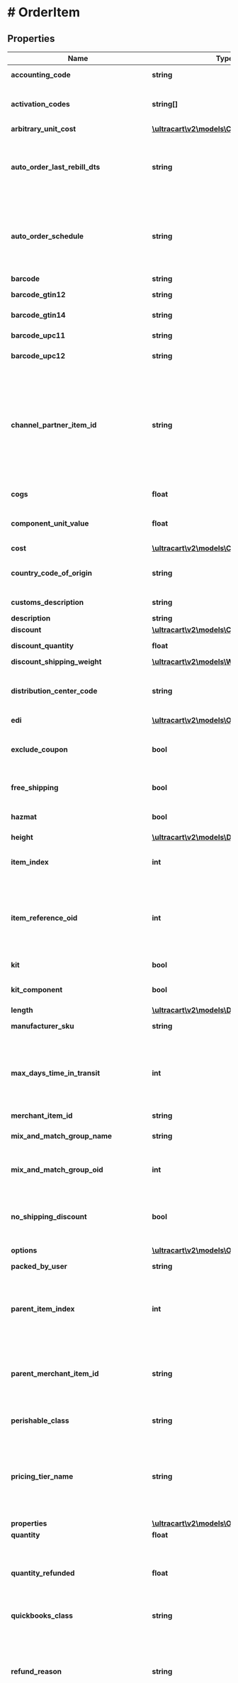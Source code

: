 # # OrderItem

## Properties

Name | Type | Description | Notes
------------ | ------------- | ------------- | -------------
**accounting_code** | **string** | QuickBooks code | [optional]
**activation_codes** | **string[]** | Activation codes assigned to this item | [optional]
**arbitrary_unit_cost** | [**\ultracart\v2\models\Currency**](Currency.md) |  | [optional]
**auto_order_last_rebill_dts** | **string** | Date/time of the last rebill, used only during order insert to help project future rebills | [optional]
**auto_order_schedule** | **string** | Auto order schedule, used only during inserts supplying the recurring schedule | [optional]
**barcode** | **string** | Barcode | [optional]
**barcode_gtin12** | **string** | Barcode - GTIN 12 | [optional]
**barcode_gtin14** | **string** | Barcode - GTIN 14 | [optional]
**barcode_upc11** | **string** | Barcode - UPC 11 | [optional]
**barcode_upc12** | **string** | Barcode - UPC 12 | [optional]
**channel_partner_item_id** | **string** | Channel partner item id if this order came through a channel partner and the channel partner item id was mapped to an internal item id | [optional]
**cogs** | **float** | Cost of goods sold | [optional]
**component_unit_value** | **float** | Value of the kit component item | [optional]
**cost** | [**\ultracart\v2\models\Currency**](Currency.md) |  | [optional]
**country_code_of_origin** | **string** | Country of origin (ISO-3166 two letter code) | [optional]
**customs_description** | **string** | Customs description | [optional]
**description** | **string** | Description | [optional]
**discount** | [**\ultracart\v2\models\Currency**](Currency.md) |  | [optional]
**discount_quantity** | **float** | Discount quantity | [optional]
**discount_shipping_weight** | [**\ultracart\v2\models\Weight**](Weight.md) |  | [optional]
**distribution_center_code** | **string** | Distribution center code responsible for shipping this item | [optional]
**edi** | [**\ultracart\v2\models\OrderItemEdi**](OrderItemEdi.md) |  | [optional]
**exclude_coupon** | **bool** | True if this item is excluded from coupons | [optional]
**free_shipping** | **bool** | True if the item receives free shipping | [optional]
**hazmat** | **bool** | Hazardous materials indicator | [optional]
**height** | [**\ultracart\v2\models\Distance**](Distance.md) |  | [optional]
**item_index** | **int** | Index of the item on the order (one based index) | [optional]
**item_reference_oid** | **int** | Item reference object identifier used to linked to auto order item record | [optional]
**kit** | **bool** | True if this item is a kit | [optional]
**kit_component** | **bool** | True if this item is a kit component | [optional]
**length** | [**\ultracart\v2\models\Distance**](Distance.md) |  | [optional]
**manufacturer_sku** | **string** | Manufacturer SKU | [optional]
**max_days_time_in_transit** | **int** | Maximum days that the item can be in transit before spoilage (perishable products) | [optional]
**merchant_item_id** | **string** | Item ID | [optional]
**mix_and_match_group_name** | **string** | Mix and match group name | [optional]
**mix_and_match_group_oid** | **int** | Mix and match group object identifier | [optional]
**no_shipping_discount** | **bool** | True if this item is excluded from shipping discounts | [optional]
**options** | [**\ultracart\v2\models\OrderItemOption[]**](OrderItemOption.md) | Options | [optional]
**packed_by_user** | **string** | Packed by user | [optional]
**parent_item_index** | **int** | If this item is a kit component, this is the item index of the parent item (kit) | [optional]
**parent_merchant_item_id** | **string** | If this item is a kit component, this is the item id of the parent item (kit) | [optional]
**perishable_class** | **string** | Perishable class of the item | [optional]
**pricing_tier_name** | **string** | Pricing tier that granted the particular price for this item if the customer profile had pricing tiers assigned | [optional]
**properties** | [**\ultracart\v2\models\OrderItemProperty[]**](OrderItemProperty.md) | Properties | [optional]
**quantity** | **float** | Quantity | [optional]
**quantity_refunded** | **float** | Quantity refunded on this item (read only except refund operation) | [optional]
**quickbooks_class** | **string** | QuickBooks class | [optional]
**refund_reason** | **string** | Refund reason code.  This can only be written during a refund operation otherwise this field is read only. | [optional]
**return_reason** | **string** | Return reason code.  This can only be written during a refund operation otherwise this field is read only. | [optional]
**ship_separately** | **bool** | True if this item ships in a separate box | [optional]
**shipped_by_user** | **string** | Shipped by user | [optional]
**shipped_dts** | **string** | Date/time that this item was marked shipped | [optional]
**shipping_status** | **string** | Shipping status for this item.  This is the replacement for the old order level shipping status. | [optional]
**special_product_type** | **string** | Special product type (USPS Media Mail) | [optional]
**tags** | [**\ultracart\v2\models\OrderItemTag[]**](OrderItemTag.md) | Tags | [optional]
**tax_free** | **bool** | True if the item is tax free | [optional]
**tax_product_type** | **string** | Type of product for tax purposes (self or UltraCart Managed taxes) | [optional]
**taxable_cost** | [**\ultracart\v2\models\Currency**](Currency.md) |  | [optional]
**total_cost_with_discount** | [**\ultracart\v2\models\Currency**](Currency.md) |  | [optional]
**total_refunded** | [**\ultracart\v2\models\Currency**](Currency.md) |  | [optional]
**transmitted_to_distribution_center_dts** | **string** | Date/time that this item was transmitted to the distribution center | [optional]
**unit_cost_with_discount** | [**\ultracart\v2\models\Currency**](Currency.md) |  | [optional]
**upsell** | **bool** | True if this item was added to the order as part of an upsell | [optional]
**weight** | [**\ultracart\v2\models\Weight**](Weight.md) |  | [optional]
**width** | [**\ultracart\v2\models\Distance**](Distance.md) |  | [optional]

[[Back to Model list]](../../README.md#models) [[Back to API list]](../../README.md#endpoints) [[Back to README]](../../README.md)
